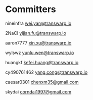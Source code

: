 # Committers
nineinfra wei.yan@transwarp.io

2NaCl yijian.fu@transwarp.io

aaron7777 xin.xu@transwarp.io

wylswz yunlu.wen@transwarp.io

huangkf kefei.huang@transwarp.io

cy490761462 yang.cong@transwarp.io

caesar0301 chenxm35@gmail.com

skydai corndai1997@gmail.com

